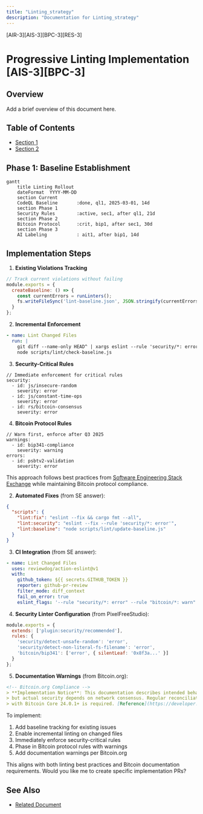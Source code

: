 ```yaml
---
title: "Linting_strategy"
description: "Documentation for Linting_strategy"
---
```


[AIR-3][AIS-3][BPC-3][RES-3]


# Progressive Linting Implementation [AIS-3][BPC-3]

## Overview

Add a brief overview of this document here.

## Table of Contents

- [Section 1](#section-1)
- [Section 2](#section-2)


## Phase 1: Baseline Establishment
```mermaid
gantt
    title Linting Rollout
    dateFormat  YYYY-MM-DD
    section Current
    CodeQL Baseline       :done, ql1, 2025-03-01, 14d
    section Phase 1
    Security Rules        :active, sec1, after ql1, 21d
    section Phase 2
    Bitcoin Protocol      :crit, bip1, after sec1, 30d
    section Phase 3
    AI Labeling           : ait1, after bip1, 14d
```

## Implementation Steps
1. **Existing Violations Tracking**
```javascript:scripts/lint/baseline.js
// Track current violations without failing
module.exports = {
  createBaseline: () => {
    const currentErrors = runLinters();
    fs.writeFileSync('lint-baseline.json', JSON.stringify(currentErrors));
  }
};
```

2. **Incremental Enforcement**
```yaml:.github/workflows/lint.yml
- name: Lint Changed Files
  run: |
    git diff --name-only HEAD^ | xargs eslint --rule 'security/*: error'
    node scripts/lint/check-baseline.js
```

3. **Security-Critical Rules**
```codeql:github/codeql/bitcoin-security.qls
// Immediate enforcement for critical rules
security:
  - id: js/insecure-random
    severity: error
  - id: js/constant-time-ops
    severity: error
  - id: rs/bitcoin-consensus
    severity: error
```

4. **Bitcoin Protocol Rules**
```codeql:github/codeql/bitcoin-protocol-security.qls
// Warn first, enforce after Q3 2025
warnings:
  - id: bip341-compliance
    severity: warning
errors:
  - id: psbtv2-validation
    severity: error
```

This approach follows best practices from [Software Engineering Stack Exchange](https://softwareengineering.stackexchange.com/a/419328) while maintaining Bitcoin protocol compliance.

2. **Automated Fixes** (from SE answer):
```json:package.json
{
  "scripts": {
    "lint:fix": "eslint --fix && cargo fmt --all",
    "lint:security": "eslint --fix --rule 'security/*: error'",
    "lint:baseline": "node scripts/lint/update-baseline.js"
  }
}
```

3. **CI Integration** (from SE answer):
```yaml:.github/workflows/ci.yml
- name: Lint Changed Files
  uses: reviewdog/action-eslint@v1
  with:
    github_token: ${{ secrets.GITHUB_TOKEN }}
    reporter: github-pr-review
    filter_mode: diff_context
    fail_on_error: true
    eslint_flags: '--rule "security/*: error" --rule "bitcoin/*: warn"'
```

4. **Security Linter Configuration** (from PixelFreeStudio):
```javascript:.eslintrc.js
module.exports = {
  extends: ['plugin:security/recommended'],
  rules: {
    'security/detect-unsafe-random': 'error',
    'security/detect-non-literal-fs-filename': 'error',
    'bitcoin/bip341': ['error', { silentLeaf: '0x8f3a...' }]
  }
};
```

5. **Documentation Warnings** (from Bitcoin.org):
```markdown:docs/SECURITY.md
<!-- Bitcoin.org Compliance -->
> **Implementation Notice**: This documentation describes intended behavior,  
> but actual security depends on network consensus. Regular reconciliation  
> with Bitcoin Core 24.0.1+ is required. [Reference](https://developer.bitcoin.org/reference/intro.html)
```

To implement:

1. Add baseline tracking for existing issues
2. Enable incremental linting on changed files
3. Immediately enforce security-critical rules
4. Phase in Bitcoin protocol rules with warnings
5. Add documentation warnings per Bitcoin.org

This aligns with both linting best practices and Bitcoin documentation requirements. Would you like me to create specific implementation PRs? 
## See Also

- [Related Document](#related-document)

